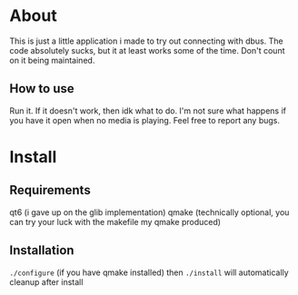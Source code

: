 # About

This is just a little application i made to try out connecting with dbus. The code absolutely sucks, but it at least works some of the time.
Don't count on it being maintained.

## How to use

Run it. If it doesn't work, then idk what to do. I'm not sure what happens if you have it open when no media is playing. Feel free to report any bugs.

# Install

## Requirements

qt6 (i gave up on the glib implementation)
qmake (technically optional, you can try your luck with the makefile my qmake produced)

## Installation

`./configure` (if you have qmake installed) then `./install` will automatically cleanup after install
